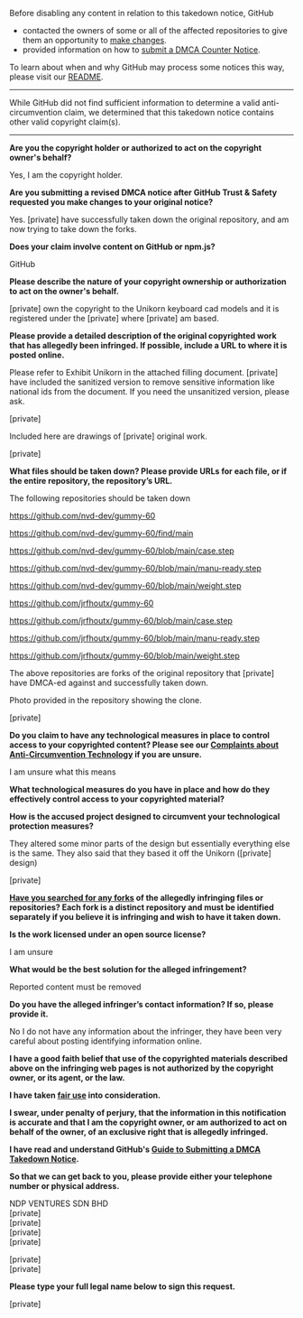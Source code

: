 
Before disabling any content in relation to this takedown notice, GitHub
- contacted the owners of some or all of the affected repositories to give them an opportunity to [make changes](https://docs.github.com/en/github/site-policy/dmca-takedown-policy#a-how-does-this-actually-work).
- provided information on how to [submit a DMCA Counter Notice](https://docs.github.com/en/articles/guide-to-submitting-a-dmca-counter-notice).

To learn about when and why GitHub may process some notices this way, please visit our [README](https://github.com/github/dmca/blob/master/README.md#anatomy-of-a-takedown-notice).

---

While GitHub did not find sufficient information to determine a valid anti-circumvention claim, we determined that this takedown notice contains other valid copyright claim(s).

---

**Are you the copyright holder or authorized to act on the copyright owner's behalf?**

Yes, I am the copyright holder.

**Are you submitting a revised DMCA notice after GitHub Trust & Safety requested you make changes to your original notice?**

Yes. [private] have successfully taken down the original repository, and am now trying to take down the forks.

**Does your claim involve content on GitHub or npm.js?**

GitHub

**Please describe the nature of your copyright ownership or authorization to act on the owner's behalf.**

[private] own the copyright to the Unikorn keyboard cad models and it is registered under the [private] where [private] am based. 

**Please provide a detailed description of the original copyrighted work that has allegedly been infringed. If possible, include a URL to where it is posted online.**

Please refer to Exhibit Unikorn in the attached filling document. [private] have included the sanitized version to remove sensitive information like national ids from the document. If you need the unsanitized version, please ask. 

[private]

Included here are drawings of [private] original work. 



[private]



**What files should be taken down? Please provide URLs for each file, or if the entire repository, the repository’s URL.**

The following repositories should be taken down

https://github.com/nvd-dev/gummy-60

https://github.com/nvd-dev/gummy-60/find/main

https://github.com/nvd-dev/gummy-60/blob/main/case.step

https://github.com/nvd-dev/gummy-60/blob/main/manu-ready.step

https://github.com/nvd-dev/gummy-60/blob/main/weight.step



https://github.com/jrfhoutx/gummy-60

https://github.com/jrfhoutx/gummy-60/blob/main/case.step

https://github.com/jrfhoutx/gummy-60/blob/main/manu-ready.step

https://github.com/jrfhoutx/gummy-60/blob/main/weight.step



The above repositories are forks of the original repository that [private] have DMCA-ed against and successfully taken down.



Photo provided in the repository showing the clone. 

[private]


**Do you claim to have any technological measures in place to control access to your copyrighted content? Please see our <a href="https://docs.github.com/articles/guide-to-submitting-a-dmca-takedown-notice#complaints-about-anti-circumvention-technology">Complaints about Anti-Circumvention Technology</a> if you are unsure.**

I am unsure what this means

**What technological measures do you have in place and how do they effectively control access to your copyrighted material?**

**How is the accused project designed to circumvent your technological protection measures?**

They altered some minor parts of the design but essentially everything else is the same. They also said that they based it off the Unikorn ([private] design)

[private]

**<a href="https://docs.github.com/articles/dmca-takedown-policy#b-what-about-forks-or-whats-a-fork">Have you searched for any forks</a> of the allegedly infringing files or repositories? Each fork is a distinct repository and must be identified separately if you believe it is infringing and wish to have it taken down.**

**Is the work licensed under an open source license?**

I am unsure

**What would be the best solution for the alleged infringement?**

Reported content must be removed

**Do you have the alleged infringer’s contact information? If so, please provide it.**

No I do not have any information about the infringer, they have been very careful about posting identifying information online. 

**I have a good faith belief that use of the copyrighted materials described above on the infringing web pages is not authorized by the copyright owner, or its agent, or the law.**

**I have taken <a href="https://www.lumendatabase.org/topics/22">fair use</a> into consideration.**

**I swear, under penalty of perjury, that the information in this notification is accurate and that I am the copyright owner, or am authorized to act on behalf of the owner, of an exclusive right that is allegedly infringed.**

**I have read and understand GitHub's <a href="https://docs.github.com/articles/guide-to-submitting-a-dmca-takedown-notice/">Guide to Submitting a DMCA Takedown Notice</a>.**

**So that we can get back to you, please provide either your telephone number or physical address.**

NDP VENTURES SDN BHD  
[private]  
[private]  
[private]  
[private]  

[private]  
[private]  

**Please type your full legal name below to sign this request.**

[private]  
